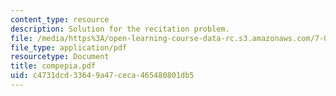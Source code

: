 ```yaml
---
content_type: resource
description: Solution for the recitation problem.
file: /media/https%3A/open-learning-course-data-rc.s3.amazonaws.com/7-012-introduction-to-biology-fall-2004/c4731dcd33649a47ceca465480801db5_compepia.pdf
file_type: application/pdf
resourcetype: Document
title: compepia.pdf
uid: c4731dcd-3364-9a47-ceca-465480801db5
---
```

